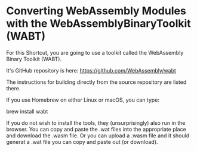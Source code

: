 # Converting WebAssembly Modules with the WebAssemblyBinaryToolkit (WABT)

For this Shortcut, you are going to use a toolkit called the WebAssembly Binary Toolkit (WABT).

It's GitHub repository is here: https://github.com/WebAssembly/wabt

The instructions for building directly from the source repository are listed there.

If you use Homebrew on either Linux or macOS, you can type:

brew install wabt

If you do not wish to install the tools, they (unsurprisingly) also run in the browser. You can copy and paste the .wat files into the appropriate place and download the .wasm file. Or you can upload a .wasm file and it should generat a .wat file you can copy and paste out (or download).

